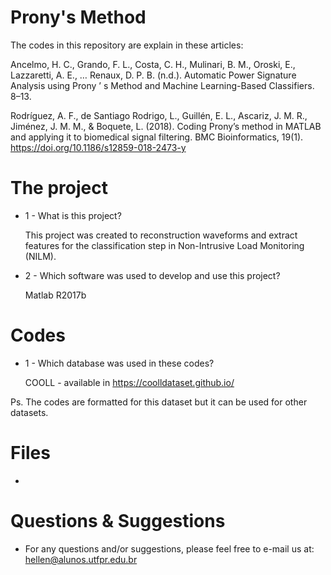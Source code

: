 # Prony's Method

The codes in this repository are explain in these articles: 

Ancelmo, H. C., Grando, F. L., Costa, C. H., Mulinari, B. M., Oroski, E., Lazzaretti, A. E., … Renaux, D. P. B. (n.d.). Automatic Power Signature Analysis using Prony ’ s Method and Machine Learning-Based Classifiers. 8–13.

Rodríguez, A. F., de Santiago Rodrigo, L., Guillén, E. L., Ascariz, J. M. R., Jiménez, J. M. M., & Boquete, L. (2018). Coding Prony’s method in MATLAB and applying it to biomedical signal filtering. BMC Bioinformatics, 19(1). https://doi.org/10.1186/s12859-018-2473-y

# The project

 * 1 - What is this project?
     
     This project was created to reconstruction waveforms and extract features for the classification step in Non-Intrusive Load Monitoring (NILM).
    
 * 2 - Which software was used to develop and use this project?
     
     Matlab R2017b

# Codes

* 1 - Which database was used in these codes?
     
     COOLL - available in https://coolldataset.github.io/

Ps. The codes are formatted for this dataset but it can be used for other datasets.

# Files
* 

# Questions & Suggestions
* For any questions and/or suggestions, please feel free to e-mail us at: hellen@alunos.utfpr.edu.br
